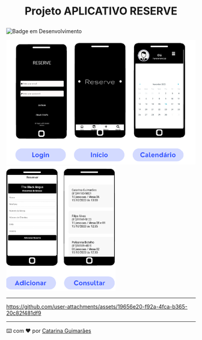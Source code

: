  <h1 align="center">
  <p> Projeto APLICATIVO RESERVE </p> 
 </h1>
 
 ![Badge em Desenvolvimento](http://img.shields.io/static/v1?label=STATUS&message=EM%20DESENVOLVIMENTO&color=GREEN&style=for-the-badge)

![Alt text](client/assets/image.png)
![Alt text](client/assets/image-1.png)

---

https://github.com/user-attachments/assets/19656e20-f92a-4fca-b365-20c82f481df9

---

⌨️ com ❤️ por [Catarina Guimarães](https://github.com/catarinaguima) 
